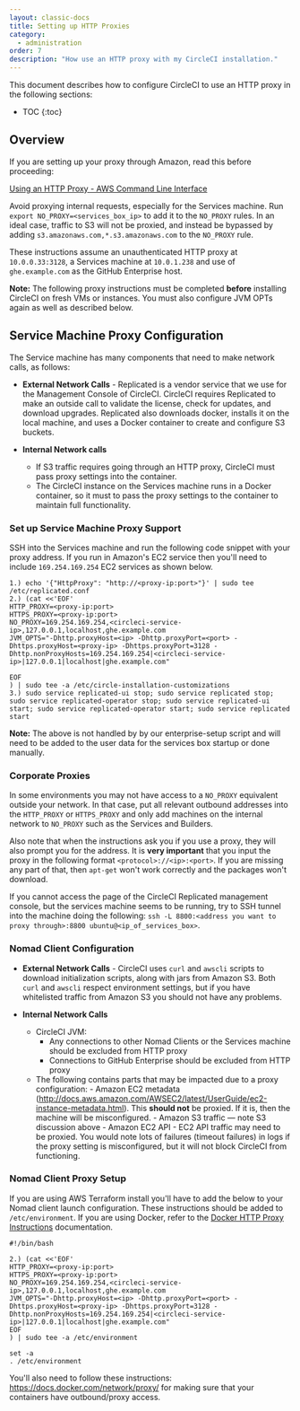 ```yaml
---
layout: classic-docs
title: Setting up HTTP Proxies
category:
  - administration
order: 7
description: "How use an HTTP proxy with my CircleCI installation."
---
```

This document describes how to configure CircleCI to use an HTTP proxy in the following sections:

- TOC {:toc}

## Overview

If you are setting up your proxy through Amazon, read this before proceeding:

[Using an HTTP Proxy - AWS Command Line Interface](https://docs.aws.amazon.com/cli/latest/userguide/cli-http-proxy.html)

Avoid proxying internal requests, especially for the Services machine. Run `export NO_PROXY=<services_box_ip>` to add it to the `NO_PROXY` rules. In an ideal case, traffic to S3 will not be proxied, and instead be bypassed by adding `s3.amazonaws.com,*.s3.amazonaws.com` to the `NO_PROXY` rule.

These instructions assume an unauthenticated HTTP proxy at `10.0.0.33:3128`, a Services machine at `10.0.1.238` and use of `ghe.example.com` as the GitHub Enterprise host.

**Note:** The following proxy instructions must be completed **before** installing CircleCI on fresh VMs or instances. You must also configure JVM OPTs again as well as described below.

## Service Machine Proxy Configuration

The Service machine has many components that need to make network calls, as follows:

- **External Network Calls** - Replicated is a vendor service that we use for the Management Console of CircleCI. CircleCI requires Replicated to make an outside call to validate the license, check for updates, and download upgrades. Replicated also downloads docker, installs it on the local machine, and uses a Docker container to create and configure S3 buckets.

- **Internal Network calls**
  
  - If S3 traffic requires going through an HTTP proxy, CircleCI must pass proxy settings into the container.
  - The CircleCI instance on the Services machine runs in a Docker container, so it must to pass the proxy settings to the container to maintain full functionality.

### Set up Service Machine Proxy Support

SSH into the Services machine and run the following code snippet with your proxy address. If you run in Amazon's EC2 service then you'll need to include `169.254.169.254` EC2 services as shown below.

    1.) echo '{"HttpProxy": "http://<proxy-ip:port>"}' | sudo tee  /etc/replicated.conf
    2.) (cat <<'EOF'
    HTTP_PROXY=<proxy-ip:port>
    HTTPS_PROXY=<proxy-ip:port>
    NO_PROXY=169.254.169.254,<circleci-service-ip>,127.0.0.1,localhost,ghe.example.com
    JVM_OPTS="-Dhttp.proxyHost=<ip> -Dhttp.proxyPort=<port> -Dhttps.proxyHost=<proxy-ip> -Dhttps.proxyPort=3128 -Dhttp.nonProxyHosts=169.254.169.254|<circleci-service-ip>|127.0.0.1|localhost|ghe.example.com"
    
    EOF
    ) | sudo tee -a /etc/circle-installation-customizations
    3.) sudo service replicated-ui stop; sudo service replicated stop; sudo service replicated-operator stop; sudo service replicated-ui start; sudo service replicated-operator start; sudo service replicated start
    

**Note:** The above is not handled by by our enterprise-setup script and will need to be added to the user data for the services box startup or done manually.

### Corporate Proxies

In some environments you may not have access to a `NO_PROXY` equivalent outside your network. In that case, put all relevant outbound addresses into the `HTTP_PROXY` or `HTTPS_PROXY` and only add machines on the internal network to `NO_PROXY` such as the Services and Builders.

Also note that when the instructions ask you if you use a proxy, they will also prompt you for the address. It is **very important** that you input the proxy in the following format `<protocol>://<ip>:<port>`. If you are missing any part of that, then `apt-get` won't work correctly and the packages won't download.

If you cannot access the page of the CircleCI Replicated management console, but the services machine seems to be running, try to SSH tunnel into the machine doing the following: `ssh -L 8800:<address you want to proxy through>:8800 ubuntu@<ip_of_services_box>`.

### Nomad Client Configuration

- **External Network Calls** - CircleCI uses `curl` and `awscli` scripts to download initialization scripts, along with jars from Amazon S3. Both `curl` and `awscli` respect environment settings, but if you have whitelisted traffic from Amazon S3 you should not have any problems.

- **Internal Network Calls**
  
  - CircleCI JVM:  
    - Any connections to other Nomad Clients or the Services machine should be excluded from HTTP proxy
    - Connections to GitHub Enterprise should be excluded from HTTP proxy
  - The following contains parts that may be impacted due to a proxy configuration: - Amazon EC2 metadata (http://docs.aws.amazon.com/AWSEC2/latest/UserGuide/ec2-instance-metadata.html). This **should not** be proxied. If it is, then the machine will be misconfigured. - Amazon S3 traffic — note S3 discussion above - Amazon EC2 API - EC2 API traffic may need to be proxied. You would note lots of failures (timeout failures) in logs if the proxy setting is misconfigured, but it will not block CircleCI from functioning.

### Nomad Client Proxy Setup

If you are using AWS Terraform install you'll have to add the below to your Nomad client launch configuration. These instructions should be added to `/etc/environment`. If you are using Docker, refer to the [Docker HTTP Proxy Instructions](https://docs.docker.com/engine/admin/systemd/#/http-proxy) documentation.

    #!/bin/bash
    
    2.) (cat <<'EOF'
    HTTP_PROXY=<proxy-ip:port>
    HTTPS_PROXY=<proxy-ip:port>
    NO_PROXY=169.254.169.254,<circleci-service-ip>,127.0.0.1,localhost,ghe.example.com
    JVM_OPTS="-Dhttp.proxyHost=<ip> -Dhttp.proxyPort=<port> -Dhttps.proxyHost=<proxy-ip> -Dhttps.proxyPort=3128 -Dhttp.nonProxyHosts=169.254.169.254|<circleci-service-ip>|127.0.0.1|localhost|ghe.example.com"
    EOF
    ) | sudo tee -a /etc/environment
    
    set -a
    . /etc/environment
    
    
    

You'll also need to follow these instructions: https://docs.docker.com/network/proxy/ for making sure that your containers have outbound/proxy access.